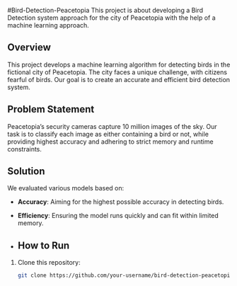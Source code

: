 #Bird-Detection-Peacetopia
This project is about developing a Bird Detection system approach for the city of Peacetopia with the help of a machine learning approach.

## Overview
This project develops a machine learning algorithm for detecting birds in the fictional city of Peacetopia. The city faces a unique challenge, with citizens fearful of birds. Our goal is to create an accurate and efficient bird detection system.

## Problem Statement
Peacetopia’s security cameras capture 10 million images of the sky. Our task is to classify each image as either containing a bird or not, while providing highest accuracy and adhering to strict memory and runtime constraints.

## Solution
We evaluated various models based on:
- **Accuracy**: Aiming for the highest possible accuracy in detecting birds.
- **Efficiency**: Ensuring the model runs quickly and can fit within limited memory.

- ## How to Run
1. Clone this repository:
   ```bash
   git clone https://github.com/your-username/bird-detection-peacetopia.git


